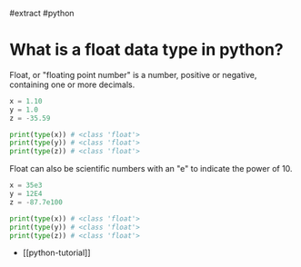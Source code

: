 #extract
#python

# What is a float data type in python?
Float, or "floating point number" is a number, positive or negative, containing
one or more decimals.

```python
x = 1.10
y = 1.0
z = -35.59

print(type(x)) # <class 'float'>
print(type(y)) # <class 'float'>
print(type(z)) # <class 'float'>
```

Float can also be scientific numbers with an "e" to indicate the power of 10.

```python
x = 35e3
y = 12E4
z = -87.7e100

print(type(x)) # <class 'float'>
print(type(y)) # <class 'float'>
print(type(z)) # <class 'float'>
```

- [[python-tutorial]]
